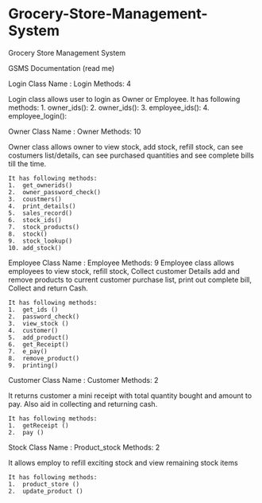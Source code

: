 # Grocery-Store-Management-System
Grocery Store Management System

GSMS Documentation (read me)

Login Class
Name : Login
Methods: 4

  Login class allows user to login as Owner or Employee. 
  It has following methods:
    1.	owner_ids():
    2.	owner_ids():
    3.	employee_ids():
    4.	employee_login():

Owner Class
Name : Owner
Methods: 10

  Owner class allows owner to view stock, add stock, refill stock, can see costumers list/details, 
  can see purchased quantities and see complete bills till the time.

    It has following methods:
    1.	get_ownerids()
    2.	owner_password_check()
    3.	coustmers()
    4.	print_details()
    5.	sales_record()
    6.	stock_ids()
    7.	stock_products()
    8.	stock()
    9.	stock_lookup()
    10.	add_stock()


Employee Class
Name : Employee
Methods: 9
  Employee class allows employees to view stock, refill stock, Collect customer Details add and remove products 
  to current customer purchase list, print out complete bill, Collect and return Cash.

    It has following methods:
    1.	get_ids ()
    2.	password_check()
    3.	view_stock ()
    4.	customer()
    5.	add_product()
    6.	get_Receipt()
    7.	e_pay()
    8.	remove_product()
    9.	printing()

Customer Class
Name : Customer
Methods: 2

  It returns customer a mini receipt with total quantity bought and amount to pay. 
  Also aid in collecting and returning cash. 

    It has following methods:
    1.	getReceipt ()
    2.	pay ()

Stock Class
Name : Product_stock
Methods: 2

  It allows employ to refill exciting stock and view remaining stock items
  
    It has following methods:
    1.	product_store ()
    2.	update_product ()

